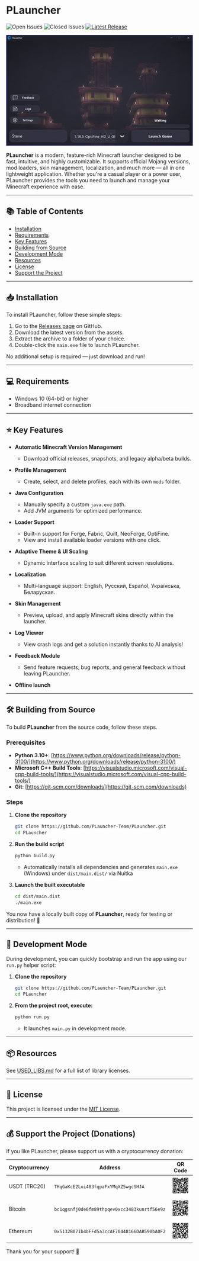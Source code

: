 # PLauncher

![Open Issues](https://img.shields.io/github/issues-raw/PLauncher-Team/PLauncher)
![Closed Issues](https://img.shields.io/github/issues-closed-raw/PLauncher-Team/PLauncher)
[![Latest Release](https://img.shields.io/github/v/release/PLauncher-Team/PLauncher)](https://github.com/PLauncher-Team/PLauncher/releases)

<div align="center">
  <img src="PLauncher.png" width="600">
</div>

**PLauncher** is a modern, feature-rich Minecraft launcher designed to be fast, intuitive, and highly customizable.
It supports official Mojang versions, mod loaders, skin management, localization, and much more — all in one lightweight application.
Whether you're a casual player or a power user, PLauncher provides the tools you need to launch and manage your Minecraft experience with ease.

---

## 📚 Table of Contents
- [Installation](#-installation)
- [Requirements](#-requirements)
- [Key Features](#-key-features)
- [Building from Source](#-building-from-source)
- [Development Mode](#-development-mode)
- [Resources](#-resources)
- [License](#-license)
- [Support the Project](#-support-the-project-donations)

---

## 📥 Installation

To install PLauncher, follow these simple steps:

1. Go to the [Releases page](https://github.com/PLauncher-Team/PLauncher/releases) on GitHub.
2. Download the latest version from the assets.
3. Extract the archive to a folder of your choice.
4. Double-click the `main.exe` file to launch PLauncher.

No additional setup is required — just download and run!

---

## 💻 Requirements

* Windows 10 (64-bit) or higher
* Broadband internet connection

---

## ⭐ Key Features

* **Automatic Minecraft Version Management**

    * Download official releases, snapshots, and legacy alpha/beta builds.

* **Profile Management**

    * Create, select, and delete profiles, each with its own `mods` folder.

* **Java Configuration**

    * Manually specify a custom `java.exe` path.
    * Add JVM arguments for optimized performance.

* **Loader Support**

    * Built‑in support for Forge, Fabric, Quilt, NeoForge, OptiFine.
    * View and install available loader versions with one click.

* **Adaptive Theme & UI Scaling**

    * Dynamic interface scaling to suit different screen resolutions.

* **Localization**

    * Multi-language support: English, Русский, Español, Українська, Беларуская.

* **Skin Management**

    * Preview, upload, and apply Minecraft skins directly within the launcher.

* **Log Viewer**

    * View crash logs and get a solution instantly thanks to AI analysis!

* **Feedback Module**

    * Send feature requests, bug reports, and general feedback without leaving PLauncher.

* **Offline launch**

---

## 🛠 Building from Source

To build **PLauncher** from the source code, follow these steps.

### Prerequisites

* **Python 3.10+**: [https://www.python.org/downloads/release/python-3100/](https://www.python.org/downloads/release/python-3100/)
* **Microsoft C++ Build Tools**: [https://visualstudio.microsoft.com/visual-cpp-build-tools/](https://visualstudio.microsoft.com/visual-cpp-build-tools/)
* **Git**: [https://git-scm.com/downloads](https://git-scm.com/downloads)

### Steps

1. **Clone the repository**

   ```bash
   git clone https://github.com/PLauncher-Team/PLauncher.git
   cd PLauncher
   ```

2. **Run the build script**

   ```bash
   python build.py
   ```
    * Automatically installs all dependencies and generates `main.exe` (Windows) under `dist/main.dist/` via Nuitka

3. **Launch the built executable**

   ```bash
   cd dist/main.dist
   ./main.exe
   ```

You now have a locally built copy of **PLauncher**, ready for testing or distribution! 🙌

---

## 🚀 Development Mode

During development, you can quickly bootstrap and run the app using our `run.py` helper script:

1. **Clone the repository**  
   ```bash
   git clone https://github.com/PLauncher-Team/PLauncher.git
   cd PLauncher
    ```

2. **From the project root, execute:**

   ```bash
   python run.py
   ```
    * It launches `main.py` in development mode.


---

## 📦 Resources

See [USED\_LIBS.md](USED_LIBS.md) for a full list of library licenses.

---

## 📄 License

This project is licensed under the [MIT License](LICENSE).

---

## 💰 Support the Project (Donations)

If you like PLauncher, please support us with a cryptocurrency donation:

| Cryptocurrency | Address                                      | QR Code                                               |
|----------------|----------------------------------------------|-------------------------------------------------------|
| USDT (TRC20)   | `THqGaKcE2Lui483fqpaFxYMqXZ5wgcSHJA`         | <img src="qr/qr_usdt.png" width="100" alt="QR USDT"/> |
| Bitcoin        | `bc1qgsnfj0de6fm89thpqev0xcc3483kunrtf56e9z` | <img src="qr/qr_btc.png" width="100" alt="QR BTC"/>   |
| Ethereum       | `0x5132B071b4bFFd5a3ccAF70448166DAB590bA0F2` | <img src="qr/qr_eth.png" width="100" alt="QR ETH"/>   |

Thank you for your support! 🙏
